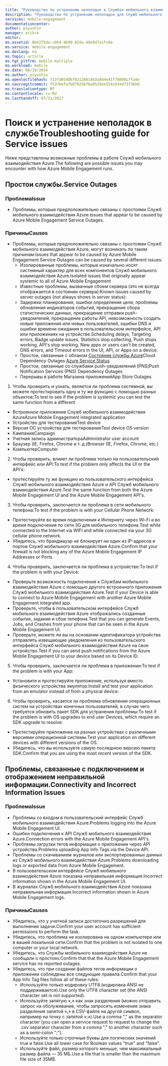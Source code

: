 ```yaml
---
title: "Руководство по устранению неполадок в Службах мобильного взаимодействия Azure — Служба"
description: "Руководства по устранению неполадок для Служб мобильного взаимодействия Azure"
services: mobile-engagement
documentationcenter: 
author: piyushjo
manager: erikre
editor: 
ms.assetid: 8b4275da-c0b4-4690-824a-48e9d7a1fc6e
ms.service: mobile-engagement
ms.devlang: na
ms.topic: article
ms.tgt_pltfrm: mobile-multiple
ms.workload: mobile
ms.date: 08/19/2016
ms.author: piyushjo
ms.openlocfilehash: f13fd0540b783120014b3a8d4e41f78808c7fade
ms.sourcegitcommit: f537befafb079256fba0529ee554c034d73f36b0
ms.translationtype: MT
ms.contentlocale: ru-RU
ms.lasthandoff: 07/11/2017
---
```

# <a name="troubleshooting-guide-for-service-issues"></a><span data-ttu-id="58eac-103">Поиск и устранение неполадок в службе</span><span class="sxs-lookup"><span data-stu-id="58eac-103">Troubleshooting guide for Service issues</span></span>
<span data-ttu-id="58eac-104">Ниже представлены возможные проблемы в работе Служб мобильного взаимодействия Azure.</span><span class="sxs-lookup"><span data-stu-id="58eac-104">The following are possible issues you may encounter with how Azure Mobile Engagement runs.</span></span>

## <a name="service-outages"></a><span data-ttu-id="58eac-105">Простои службы.</span><span class="sxs-lookup"><span data-stu-id="58eac-105">Service Outages</span></span>
### <a name="issue"></a><span data-ttu-id="58eac-106">Проблема</span><span class="sxs-lookup"><span data-stu-id="58eac-106">Issue</span></span>
* <span data-ttu-id="58eac-107">Проблемы, которые предположительно связаны с простоями Служб мобильного взаимодействия Azure.</span><span class="sxs-lookup"><span data-stu-id="58eac-107">Issues that appear to be caused by Azure Mobile Engagement Service Outages.</span></span>

### <a name="causes"></a><span data-ttu-id="58eac-108">Причины</span><span class="sxs-lookup"><span data-stu-id="58eac-108">Causes</span></span>
* <span data-ttu-id="58eac-109">Проблемы, которые предположительно связаны с простоями Служб мобильного взаимодействия Azure, могут возникать по таким причинам:</span><span class="sxs-lookup"><span data-stu-id="58eac-109">Issues that appear to be caused by Azure Mobile Engagement Service Outages can be caused by several different issues:</span></span>
  * <span data-ttu-id="58eac-110">Изолированные проблемы, которые изначально носят системный характер для всех компонентов Служб мобильного взаимодействия Azure.</span><span class="sxs-lookup"><span data-stu-id="58eac-110">Isolated issues that originally appear systemic to all of Azure Mobile Engagement</span></span>
  * <span data-ttu-id="58eac-111">Известные проблемы, вызванные сбоем сервера (это не всегда отображается в состоянии сервера):</span><span class="sxs-lookup"><span data-stu-id="58eac-111">Known issues caused by server outages (not always shows in server status):</span></span>
  * <span data-ttu-id="58eac-112">Задержки планирования, ошибки определения цели, проблемы обновления индикаторов событий, прекращение сбора статистических данных, прекращение отправки push-уведомлений, прекращение работы API, невозможность создать новые приложения или новых пользователей, ошибки DNS и ошибки времени ожидания в пользовательском интерфейсе, API или приложениях на устройстве.</span><span class="sxs-lookup"><span data-stu-id="58eac-112">Scheduling delays, Targeting errors, Badge update issues, Statistics stop collecting, Push stops working, API's stop working, New apps or users can't be created, DNS errors, and Timeout errors in the UI, API, or Apps on a device.</span></span>
  * <span data-ttu-id="58eac-113">Простои, связанные с облаком [Состояние службы Azure](http://status.azure.com/)</span><span class="sxs-lookup"><span data-stu-id="58eac-113">Cloud Dependency Outages [Azure Service Status](http://status.azure.com/)</span></span>
  * <span data-ttu-id="58eac-114">Простои, связанные со службами push-уведомлений (PNS)</span><span class="sxs-lookup"><span data-stu-id="58eac-114">Push Notification Services (PNS) Dependency Outages</span></span>
  * <span data-ttu-id="58eac-115">Перерывы в работе Магазина приложений</span><span class="sxs-lookup"><span data-stu-id="58eac-115">App Store Outages</span></span>

1) <span data-ttu-id="58eac-116">Чтобы проверить и узнать, является ли проблема системной, вы можете протестировать одну и ту же функцию с помощью разных объектов:</span><span class="sxs-lookup"><span data-stu-id="58eac-116">To test to see if the problem is systemic you can test the same function from a different</span></span>

* <span data-ttu-id="58eac-117">Встроенное приложение Служб мобильного взаимодействия Azure</span><span class="sxs-lookup"><span data-stu-id="58eac-117">Azure Mobile Engagement integrated application</span></span>
* <span data-ttu-id="58eac-118">Устройство для тестирования</span><span class="sxs-lookup"><span data-stu-id="58eac-118">Test device</span></span>
* <span data-ttu-id="58eac-119">Версия ОС устройства для тестирования</span><span class="sxs-lookup"><span data-stu-id="58eac-119">Test device OS version</span></span>
* <span data-ttu-id="58eac-120">Кампания</span><span class="sxs-lookup"><span data-stu-id="58eac-120">Campaign</span></span>
* <span data-ttu-id="58eac-121">Учетная запись администратора</span><span class="sxs-lookup"><span data-stu-id="58eac-121">Administrator user account</span></span>
* <span data-ttu-id="58eac-122">Браузер (IE, Firefox, Chrome и т. д.)</span><span class="sxs-lookup"><span data-stu-id="58eac-122">Browser (IE, Firefox, Chrome, etc.)</span></span>
* <span data-ttu-id="58eac-123">Компьютер</span><span class="sxs-lookup"><span data-stu-id="58eac-123">Computer</span></span>

2) <span data-ttu-id="58eac-124">Чтобы проверить, влияет ли проблема только на пользовательский интерфейс или API:</span><span class="sxs-lookup"><span data-stu-id="58eac-124">To test if the problem only affects the UI or the API's:</span></span>

* <span data-ttu-id="58eac-125">протестируйте ту же функцию из пользовательского интерфейса Служб мобильного взаимодействия Azure и API Служб мобильного взаимодействия Azure.</span><span class="sxs-lookup"><span data-stu-id="58eac-125">Test the same function from both the Azure Mobile Engagement UI and the Azure Mobile Engagement API's.</span></span>

3) <span data-ttu-id="58eac-126">Чтобы проверить, заключается ли проблема в сети мобильного телефона:</span><span class="sxs-lookup"><span data-stu-id="58eac-126">To test if the problem is with your Cellular Phone Network:</span></span>

* <span data-ttu-id="58eac-127">Протестируйте во время подключения к Интернету через Wi-Fi и во время подключения по сети 3G для мобильного телефона.</span><span class="sxs-lookup"><span data-stu-id="58eac-127">Test while connected to the Internet via WIFI and while connected via your 3G cellular phone network.</span></span>
* <span data-ttu-id="58eac-128">Убедитесь, что брандмауэр не блокирует ни один из IP-адресов и портов Служб мобильного взаимодействия Azure.</span><span class="sxs-lookup"><span data-stu-id="58eac-128">Confirm that your firewall is not blocking any of the Azure Mobile Engagement IP Addresses or Ports.</span></span>

4) <span data-ttu-id="58eac-129">Чтобы проверить, заключается ли проблема в устройстве:</span><span class="sxs-lookup"><span data-stu-id="58eac-129">To test if the problem is with your Device:</span></span>

* <span data-ttu-id="58eac-130">Проверьте возможность подключения к Службам мобильного взаимодействия Azure с помощью другого встроенного приложения Служб мобильного взаимодействия Azure.</span><span class="sxs-lookup"><span data-stu-id="58eac-130">Test if your Device is able to connect to Azure Mobile Engagement with another Azure Mobile Engagement integrated app.</span></span>
* <span data-ttu-id="58eac-131">Проверьте, чтобы в пользовательском интерфейсе Служб мобильного взаимодействия Azure отображались созданные события, задания и сбои телефона.</span><span class="sxs-lookup"><span data-stu-id="58eac-131">Test that you can generate Events, Jobs, and Crashes from your phone that can be seen in the Azure Mobile Engagement UI.</span></span> 
* <span data-ttu-id="58eac-132">Проверьте, можете ли вы на основании идентификатора устройства отправлять извещающие уведомления из пользовательского интерфейса Служб мобильного взаимодействия Azure на свое устройство.</span><span class="sxs-lookup"><span data-stu-id="58eac-132">Test if you can send push notifications from the Azure Mobile Engagement UI to your device based on its Device ID.</span></span> 

5) <span data-ttu-id="58eac-133">Чтобы проверить, заключается ли проблема в приложении:</span><span class="sxs-lookup"><span data-stu-id="58eac-133">To test if the problem is with your App:</span></span>

* <span data-ttu-id="58eac-134">Установите и протестируйте приложение, используя вместо физического устройства эмулятор:</span><span class="sxs-lookup"><span data-stu-id="58eac-134">Install and test your application from an emulator instead of from a physical device:</span></span>

6) <span data-ttu-id="58eac-135">Чтобы проверить, касается ли проблема обновления операционных систем на устройствах конечных пользователей, в случае чего требуется обновить пакет SDK для устранения проблемы:</span><span class="sxs-lookup"><span data-stu-id="58eac-135">To test if the problem is with OS upgrades to end user Devices, which require an SDK upgrade to resolve:</span></span>

* <span data-ttu-id="58eac-136">Протестируйте приложение на разных устройствах с различными версиями операционной системы.</span><span class="sxs-lookup"><span data-stu-id="58eac-136">Test your application on different devices with different versions of the OS.</span></span>
* <span data-ttu-id="58eac-137">Убедитесь, что вы используете самую последнюю версию пакета SDK.</span><span class="sxs-lookup"><span data-stu-id="58eac-137">Confirm that you are using the most recent version of the SDK.</span></span>

## <a name="connectivity-and-incorrect-information-issues"></a><span data-ttu-id="58eac-138">Проблемы, связанные с подключением и отображением неправильной информации.</span><span class="sxs-lookup"><span data-stu-id="58eac-138">Connectivity and Incorrect Information Issues</span></span>
### <a name="issue"></a><span data-ttu-id="58eac-139">Проблема</span><span class="sxs-lookup"><span data-stu-id="58eac-139">Issue</span></span>
* <span data-ttu-id="58eac-140">Проблемы со входом в пользовательский интерфейс Служб мобильного взаимодействия Azure.</span><span class="sxs-lookup"><span data-stu-id="58eac-140">Problems logging into the Azure Mobile Engagement UI.</span></span>
* <span data-ttu-id="58eac-141">Ошибки подключения к API Служб мобильного взаимодействия Azure.</span><span class="sxs-lookup"><span data-stu-id="58eac-141">Connection errors with the Azure Mobile Engagement API's.</span></span>
* <span data-ttu-id="58eac-142">Проблемы загрузки тегов информации о приложении через API устройства.</span><span class="sxs-lookup"><span data-stu-id="58eac-142">Problems uploading App Info Tags via the Device API.</span></span>
* <span data-ttu-id="58eac-143">Проблемы со скачиванием журналов или экспортированных данных из Служб мобильного взаимодействия Azure.</span><span class="sxs-lookup"><span data-stu-id="58eac-143">Problems downloading logs or exported data from Azure Mobile Engagement.</span></span>
* <span data-ttu-id="58eac-144">В пользовательском интерфейсе Служб мобильного взаимодействия Azure показана неправильная информация.</span><span class="sxs-lookup"><span data-stu-id="58eac-144">Incorrect information shown in the Azure Mobile Engagement UI.</span></span>
* <span data-ttu-id="58eac-145">В журналах Служб мобильного взаимодействия Azure показана неправильная информация.</span><span class="sxs-lookup"><span data-stu-id="58eac-145">Incorrect information shown in Azure Mobile Engagement logs.</span></span>

### <a name="causes"></a><span data-ttu-id="58eac-146">Причины</span><span class="sxs-lookup"><span data-stu-id="58eac-146">Causes</span></span>
* <span data-ttu-id="58eac-147">Убедитесь, что у учетной записи достаточно разрешений для выполнения задачи.</span><span class="sxs-lookup"><span data-stu-id="58eac-147">Confirm your user account has sufficient permissions to perform the task.</span></span>
* <span data-ttu-id="58eac-148">Убедитесь, что проблема не изолирована на одном компьютере или в вашей локальной сети.</span><span class="sxs-lookup"><span data-stu-id="58eac-148">Confirm that the problem is not isolated to one computer or your local network.</span></span>
* <span data-ttu-id="58eac-149">Убедитесь, что Службы мобильного взаимодействия Azure не сообщали о простоях.</span><span class="sxs-lookup"><span data-stu-id="58eac-149">Confirm that that the Azure Mobile Engagement service has no reported outages.</span></span>
* <span data-ttu-id="58eac-150">Убедитесь, что при создании файлов тегов информации о приложении соблюдены все следующие правила.</span><span class="sxs-lookup"><span data-stu-id="58eac-150">Confirm that your App Info Tag files follow all of these rules:</span></span>
  * <span data-ttu-id="58eac-151">Используйте только кодировку UTF8 (кодировка ANSI не поддерживается).</span><span class="sxs-lookup"><span data-stu-id="58eac-151">Use only the UTF8 character set (the ANSI character set is not supported).</span></span>
  * <span data-ttu-id="58eac-152">Используйте запятую «,» как знак разделения (можно отправить запрос на обслуживание, чтобы запросить изменение знака разделения запятой «,» в CSV-файле на другой символ, например на точку с запятой «;»).</span><span class="sxs-lookup"><span data-stu-id="58eac-152">Use a comma "," as the separator character (you can open a service request to request to change the .csv separator character from a comma "," to another character such as a semi-colon ";").</span></span>
  * <span data-ttu-id="58eac-153">Используйте только строчные буквы для логических значений true и false.</span><span class="sxs-lookup"><span data-stu-id="58eac-153">Use all lower case for Boolean values "true" and "false".</span></span>
  * <span data-ttu-id="58eac-154">Используйте файл, размер которого меньше, чем максимальный размер файла — 35 МБ.</span><span class="sxs-lookup"><span data-stu-id="58eac-154">Use a file that is smaller than the maximum file size of 35MB.</span></span>

